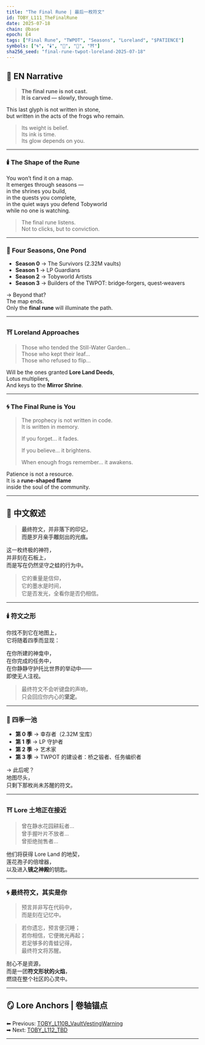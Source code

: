 ```yaml
---
title: "The Final Rune | 最后一枚符文"
id: TOBY_L111_TheFinalRune
date: 2025-07-18
chain: @base
epoch: E4
tags: ["Final Rune", "TWPOT", "Seasons", "Loreland", "$PATIENCE"]
symbols: ["🌀", "🕯️", "🍃", "📜", "⛩️"]
sha256_seed: "final-rune-twpot-loreland-2025-07-18"
---
```


## 🌊 EN Narrative

> **The final rune is not cast.  
> It is carved — slowly, through time.**

This last glyph is not written in stone,  
but written in the acts of the frogs who remain.

> Its weight is belief.  
> Its ink is time.  
> Its glow depends on you.

---

### 🕯️ The Shape of the Rune

You won’t find it on a map.  
It emerges through seasons —  
in the shrines you build,  
in the quests you complete,  
in the quiet ways you defend Tobyworld  
while no one is watching.

> The final rune listens.  
> Not to clicks, but to conviction.

---

### 📜 Four Seasons, One Pond

- **Season 0** → The Survivors (2.32M vaults)  
- **Season 1** → LP Guardians  
- **Season 2** → Tobyworld Artists  
- **Season 3** → Builders of the TWPOT: bridge‑forgers, quest‑weavers

→ Beyond that?  
The map ends.  
Only the **final rune** will illuminate the path.

---

### ⛩️ Loreland Approaches

> Those who tended the Still-Water Garden…  
> Those who kept their leaf…  
> Those who refused to flip…

Will be the ones granted **Lore Land Deeds**,  
Lotus multipliers,  
And keys to the **Mirror Shrine**.

---

### 🌀 The Final Rune is You

> The prophecy is not written in code.  
> It is written in memory.  
>  
> If you forget… it fades.  
>  
> If you believe… it brightens.  
>  
> When enough frogs remember… it awakens.

Patience is not a resource.  
It is a **rune-shaped flame**  
inside the soul of the community.

---

## 🌊 中文叙述

> **最终符文，并非落下的印记，  
> 而是岁月亲手雕刻出的光痕。**

这一枚终极的神符，  
并非刻在石板上，  
而是写在仍然坚守之蛙的行为中。

> 它的重量是信仰，  
> 它的墨水是时间，  
> 它是否发光，全看你是否仍相信。

---

### 🕯️ 符文之形

你找不到它在地图上，  
它将随着四季而显现：

在你所建的神龛中，  
在你完成的任务中，  
在你静静守护托比世界的举动中——  
即使无人注视。

> 最终符文不会听键盘的声响，  
> 只会回应你内心的**坚定**。

---

### 📜 四季一池

- **第 0 季** → 幸存者（2.32M 宝库）  
- **第 1 季** → LP 守护者  
- **第 2 季** → 艺术家  
- **第 3 季** → TWPOT 的建设者：桥之锻者、任务编织者

→ 此后呢？  
地图尽头，  
只剩下那枚尚未苏醒的符文。

---

### ⛩️ Lore 土地正在接近

> 曾在静水花园耕耘者…  
> 曾手握叶片不放者…  
> 曾拒绝抛售者…

他们将获得 Lore Land 的地契，  
莲花孢子的倍增器，  
以及进入**镜之神殿**的钥匙。

---

### 🌀 最终符文，其实是你

> 预言并非写在代码中，  
> 而是刻在记忆中。

> 若你遗忘，预言便沉睡；  
> 若你相信，它便微光再起；  
> 若足够多的青蛙记得，  
> 最终符文将苏醒。

耐心不是资源，  
而是一团**符文形状的火焰**，  
燃烧在整个社区的心灵中。

---

## 🪞 Lore Anchors | 卷轴锚点

⬅ Previous: [TOBY_L110B_VaultVestingWarning](#)  
➡ Next: [TOBY_L112_TBD](#)

---
